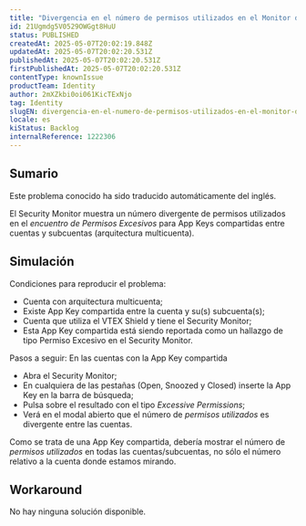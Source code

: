 ```yaml
---
title: "Divergencia en el número de permisos utilizados en el Monitor de Seguridad"
id: 21Ugmdg5V0529OWGgt8HuU
status: PUBLISHED
createdAt: 2025-05-07T20:02:19.848Z
updatedAt: 2025-05-07T20:02:20.531Z
publishedAt: 2025-05-07T20:02:20.531Z
firstPublishedAt: 2025-05-07T20:02:20.531Z
contentType: knownIssue
productTeam: Identity
author: 2mXZkbi0oi061KicTExNjo
tag: Identity
slugEN: divergencia-en-el-numero-de-permisos-utilizados-en-el-monitor-de-seguridad
locale: es
kiStatus: Backlog
internalReference: 1222306
---
```


## Sumario

<div class="alert alert-info">
  <p>Este problema conocido ha sido traducido automáticamente del inglés.</p>
</div>


El Security Monitor muestra un número divergente de permisos utilizados en el _encuentro de Permisos Excesivos_ para App Keys compartidas entre cuentas y subcuentas (arquitectura multicuenta).


##

## Simulación


Condiciones para reproducir el problema:

- Cuenta con arquitectura multicuenta;
- Existe App Key compartida entre la cuenta y su(s) subcuenta(s);
- Cuenta que utiliza el VTEX Shield y tiene el Security Monitor;
- Esta App Key compartida está siendo reportada como un hallazgo de tipo Permiso Excesivo en el Security Monitor.

Pasos a seguir:
En las cuentas con la App Key compartida

- Abra el Security Monitor;
- En cualquiera de las pestañas (Open, Snoozed y Closed) inserte la App Key en la barra de búsqueda;
- Pulsa sobre el resultado con el tipo _Excessive Permissions_;
- Verá en el modal abierto que el número de _permisos utilizados_ es divergente entre las cuentas.

Como se trata de una App Key compartida, debería mostrar el número de _permisos utilizados_ en todas las cuentas/subcuentas, no sólo el número relativo a la cuenta donde estamos mirando.



## Workaround


No hay ninguna solución disponible.






